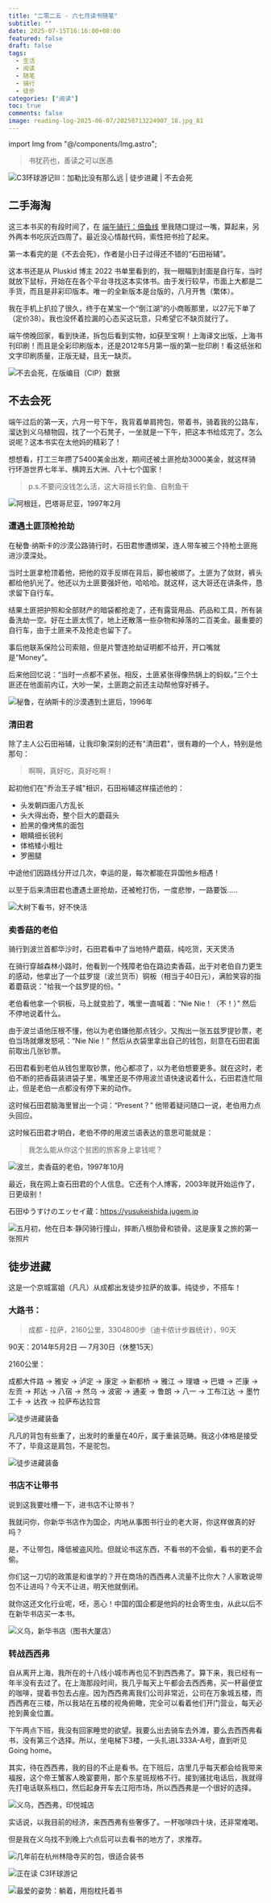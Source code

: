```yaml
---
title: "二零二五 - 六七月读书随笔"
subtitle: ""
date: 2025-07-15T16:16:00+08:00
featured: false
draft: false
tags:
  - 生活
  - 阅读
  - 随笔
  - 骑行
  - 徒步
categories: ["阅读"]
toc: true
comments: false
image: reading-log-2025-06-07/20250713224907_18.jpg_81
---
```

import Img from "@/components/Img.astro";

> 书犹药也，善读之可以医愚

<Img 
  src="20250713224907_26.jpg"
  alt="C3环球游记Ⅲ：加勒比没有那么远 | 徒步进藏 | 不去会死"
/>

## 二手海淘

这三本书买的有段时间了，在 [端午骑行：倍鱼线](/dragon-boat-cycling-beiyuxian/) 里我随口提过一嘴，算起来，另外两本书吃灰近四周了。最近没心情敲代码，索性把书捡了起来。

第一本看完的是《不去会死》，作者是小日子过得还不错的“石田裕辅”。

这本书还是从 Pluskid 博主 2022 书单里看到的，我一眼瞄到封面是自行车，当时就放下鼠标，开始在在各个平台寻找这本实体书。由于发行较早，市面上大都是二手货，而且是非彩印版本。唯一的全新版本是台版的，八月开售（繁体）。

我在手机上扒拉了很久，终于在某宝一个“倒江湖”的小商贩那里，以27元下单了（定价38）。我也没怀着捡漏的心态买这玩意，只希望它不缺页就行了。

端午傍晚回家，看到快递，拆包后看到实物，如获至宝啊！上海译文出版，上海书刊印刷！而且是全彩印刷版本，还是2012年5月第一版的第一批印刷！看这纸张和文字印刷质量，正版无疑，且无一缺页。

<Img 
  src="20250713233054_27.jpg"
  alt="不去会死，在版编目（CIP）数据"
/>

## 不去会死

端午过后的第一天，六月一号下午，我背着单肩挎包，带着书，骑着我的公路车，溜达到义乌植物园，找了一个石凳子，一坐就是一下午，把这本书给炫完了。怎么说呢？这本书实在太他妈的精彩了！

想想看，打工三年攒了5400美金出发，期间还被土匪抢劫3000美金，就这样骑行环游世界七年半、横跨五大洲、八十七个国家！

> p.s.不要问没钱怎么活，这大哥擅长钓鱼、自制鱼干

<Img 
  src="1732743676551.jpg"
  alt="阿根廷，巴塔哥尼亚，1997年2月"
  exif={false}
/>

### 遭遇土匪顶枪抢劫

在秘鲁·纳斯卡的沙漠公路骑行时，石田君惨遭绑架，连人带车被三个持枪土匪拖进沙漠深处。

当时土匪拿枪顶着他，把他的双手反绑在背后，脚也被绑了。土匪为了敛财，裤头都给他扒光了。他还以为土匪要强奸他，哈哈哈。就这样，这大哥还在讲条件，恳求留下自行车。

结果土匪把护照和全部财产的暗袋都抢走了，还有露营用品、药品和工具，所有装备洗劫一空。好在土匪太慌了，地上还散落一些杂物和掉落的二百美金。最重要的自行车，由于土匪来不及抢走也留下了。

事后他联系保险公司索赔，但是片警连抢劫证明都不给开，开口嘴就是“Money”。

后来他回忆说：“当时一点都不紧张。相反，土匪紧张得像热锅上的蚂蚁。”三个土匪还在他面前内讧，大吵一架，土匪跑之前还主动帮他穿好裤子。

<Img 
  src="fd59eb8d41eaff50ca78239cfe.jpg"
  alt="秘鲁，在纳斯卡的沙漠遇到土匪后，1996年"
  exif={false}
/>

### 清田君

除了主人公石田裕辅，让我印象深刻的还有"清田君"，很有趣的一个人，特别是他那句：

> 啊啊，真好吃，真好吃啊！

起初他们在"乔治王子城"相识，石田裕辅这样描述他的：

 - 头发朝四面八方乱长
 - 头大得出奇，整个巨大的蘑菇头
 - 脸黑的像烤焦的面包
 - 眼睛细长锐利
 - 体格矮小粗壮
 - 罗圈腿

中途他们因路线分开过几次，幸运的是，每次都能在异国他乡相遇！

以至于后来清田君也遭遇土匪抢劫，还被枪打伤，一度悲惨，一路要饭.....

<Img 
  src="20250713224908_10.jpg"
  alt="大树下看书，好不快活"
/>

### 卖香菇的老伯

骑行到波兰首都华沙时，石田君看中了当地特产蘑菇，纯吃货，天天煲汤

在骑行穿越森林小路时，他看到一个残障老伯在路边卖香菇，出于对老伯自力更生的感动，他拿出了一个兹罗提（波兰货币）铜板（相当于40日元），满脸笑容的指着蘑菇说："给我一个兹罗提的份。"

老伯看他拿一个铜板，马上就变脸了，嘴里一直喊着：“Nie Nie！（不！）”  然后不停地说着什么。

由于波兰语他压根不懂，他以为老伯嫌他那点钱少。又掏出一张五兹罗提钞票，老伯当场就爆发怒吼：“Nie Nie！” 然后从衣袋里拿出自己的钱包，刻意在石田君面前取出几张钞票。

石田君看到老伯从钱包里取钞票，他心都凉了，以为老伯想要更多。就在这时，老伯不断的把香菇装进袋子里，嘴里还是不停用波兰语快速说着什么，石田君连忙阻止，但是老伯一点都没有停下来的动作。

这时候石田君脑海里冒出一个词：“Present？” 他带着疑问随口一说，老伯用力点头回应。

这时候石田君才明白，老伯不停的用波兰语表达的意思可能就是：

> 我怎么能从你这个贫困的旅客身上拿钱呢？

<Img 
  src="a0b5267be32dff94e83aaf186d8.jpg"
  alt="波兰，卖香菇的老伯，1997年10月"
  exif={false}
/>

最近，我在网上查石田君的个人信息。它还有个人博客，2003年就开始运作了，日更级别！

石田ゆうすけのエッセイ蔵：https://yusukeishida.jugem.jp

<Img 
  src="202505212791141.jpg"
  alt="五月初，他在日本·静冈骑行撞山，摔断八根肋骨和锁骨。这是康复之旅的第一张照片"
/>

## 徒步进藏

这是一个京城富姐（凡凡）从成都出发徒步拉萨的故事。纯徒步，不搭车！

### 大路书：

> 成都 - 拉萨，2160公里，3304800步（迪卡侬计步器统计），90天

90天：2014年5月2日 — 7月30日（休整15天）

2160公里：

成都大件路 → 雅安 → 泸定 → 康定 → 新都桥 → 雅江 → 理塘 → 巴塘 → 芒康 → 左贡 → 邦达 → 八宿 → 然乌 → 波密 → 通麦 → 鲁朗 → 八一 → 工布江达 → 墨竹工卡 → 达孜 → 拉萨布达拉宫

<Img 
  src="20250715142725.webp"
  alt="徒步进藏装备"
  exif={false}
  caption={false}
/>

凡凡的背包有些重了，出发时的重量在40斤，属于重装范畴。我这小体格是接受不了，毕竟这是肩包，不是驼包。

<Img 
  src="202507151427588.webp"
  alt="徒步进藏装备"
  exif={false}
  caption={false}
/>

### 书店不让带书

说到这我要吐槽一下，进书店不让带书？

我就问你，你新华书店作为国企，内地从事图书行业的老大哥，你这样做真的好吗？

是，不让带包，降低被盗风险。但就论书这东西，不看书的不会偷，看书的更不会偷。

你们这一刀切的政策是和谁学的？开在商场的西西弗人流量不比你大？人家敢说带包不让进吗？今天不让进，明天他就倒闭。

就你这还文化行业呢，呸，恶心！中国的国企都是他妈的社会寄生虫，从此以后不在新华书店买一本书。

<Img 
  src="20250713224908_11.jpg"
  alt="义乌，新华书店（图书大厦店）"
/>

### 转战西西弗

自从离开上海，我所在的十八线小城市再也见不到西西弗了。算下来，我已经有一年半没有去过了。在上海那段时间，我几乎每天上午都会去西西弗，买一杯最便宜的咖啡，提着书包去占座。因为西西弗离我们公司非常近，公司在万象城五楼，而西西弗在三楼，所以我站在五楼的视角俯瞰，完全可以看着他们开门营业，每天必抢到黄金位置。

下午两点下班，我没有回家睡觉的欲望。我要么出去骑车去外滩，要么去西西弗看书，没有第三个选择。所以，坐电梯下3楼，一头扎进L333A-A号，直到听见 Going home。

其实，待在西西弗，我的目的不止是看书。在下班后，店里几乎每天都会给我带来福报，这个帝王蟹客人晚宴要用，那个东星斑规格不行。接到骚扰电话后，我就得先打电话联系档口，然后起身开车去江阳市场，所以西西弗是一个很好的选择。

<Img 
  src="20250713224907_23.jpg"
  alt="义乌，西西弗，印悦城店"
/>

实话说，以我目前的经济，来西西弗有些奢侈了。一杯咖啡四十块，还非常难喝。

但是我在义乌找不到晚上六点后可以去看书的地方了，求推荐。

<Img 
  src="20250713224907_21.jpg"
  alt="几年前在杭州林隐寺买的包，很适合装书"
/>

<Img 
  src="20250713224907_19.jpg"
  alt="正在读 C3环球游记"
/>

<Img 
  src="20250713224907_16.jpg"
  alt="最爱的姿势：躺着，用抱枕托着书"
/>